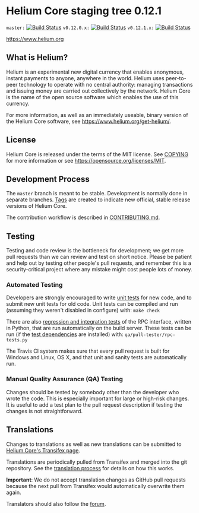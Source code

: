Helium Core staging tree 0.12.1
===============================

`master:` [![Build Status](https://travis-ci.org/heliumpay/helium.svg?branch=master)](https://travis-ci.org/heliumpay/helium) `v0.12.0.x:` [![Build Status](https://travis-ci.org/heliumpay/helium.svg?branch=v0.12.0.x)](https://travis-ci.org/heliumpay/helium/branches) `v0.12.1.x:` [![Build Status](https://travis-ci.org/heliumpay/helium.svg?branch=v0.12.1.x)](https://travis-ci.org/heliumpay/helium/branches)

https://www.helium.org


What is Helium?
----------------

Helium is an experimental new digital currency that enables anonymous, instant
payments to anyone, anywhere in the world. Helium uses peer-to-peer technology
to operate with no central authority: managing transactions and issuing money
are carried out collectively by the network. Helium Core is the name of the open
source software which enables the use of this currency.

For more information, as well as an immediately useable, binary version of
the Helium Core software, see https://www.helium.org/get-helium/.


License
-------

Helium Core is released under the terms of the MIT license. See [COPYING](COPYING) for more
information or see https://opensource.org/licenses/MIT.

Development Process
-------------------

The `master` branch is meant to be stable. Development is normally done in separate branches.
[Tags](https://github.com/heliumpay/helium/tags) are created to indicate new official,
stable release versions of Helium Core.

The contribution workflow is described in [CONTRIBUTING.md](CONTRIBUTING.md).

Testing
-------

Testing and code review is the bottleneck for development; we get more pull
requests than we can review and test on short notice. Please be patient and help out by testing
other people's pull requests, and remember this is a security-critical project where any mistake might cost people
lots of money.

### Automated Testing

Developers are strongly encouraged to write [unit tests](/doc/unit-tests.md) for new code, and to
submit new unit tests for old code. Unit tests can be compiled and run
(assuming they weren't disabled in configure) with: `make check`

There are also [regression and integration tests](/qa) of the RPC interface, written
in Python, that are run automatically on the build server.
These tests can be run (if the [test dependencies](/qa) are installed) with: `qa/pull-tester/rpc-tests.py`

The Travis CI system makes sure that every pull request is built for Windows
and Linux, OS X, and that unit and sanity tests are automatically run.

### Manual Quality Assurance (QA) Testing

Changes should be tested by somebody other than the developer who wrote the
code. This is especially important for large or high-risk changes. It is useful
to add a test plan to the pull request description if testing the changes is
not straightforward.

Translations
------------

Changes to translations as well as new translations can be submitted to
[Helium Core's Transifex page](https://www.transifex.com/projects/p/helium/).

Translations are periodically pulled from Transifex and merged into the git repository. See the
[translation process](doc/translation_process.md) for details on how this works.

**Important**: We do not accept translation changes as GitHub pull requests because the next
pull from Transifex would automatically overwrite them again.

Translators should also follow the [forum](https://www.helium.org/forum/topic/helium-worldwide-collaboration.88/).
